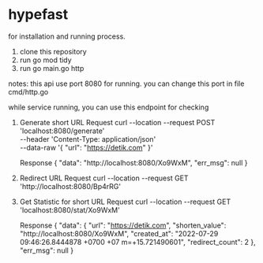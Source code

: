 # hypefast

for installation and running process.
1. clone this repository
2. run go mod tidy
3. run go main.go http

notes: this api use port 8080 for running. you can change this port in file cmd/http.go

while service running, you can use this endpoint for checking

1.  Generate short URL
    Request
    curl --location --request POST 'localhost:8080/generate' \
    --header 'Content-Type: application/json' \
    --data-raw '{
        "url": "https://detik.com"
    }'

    Response
    {
        "data": "http://localhost:8080/Xo9WxM",
        "err_msg": null
    }

2.  Redirect URL
    Request
    curl --location --request GET 'http://localhost:8080/Bp4rRG'
    
3.  Get Statistic for short URL
    Request
    curl --location --request GET 'localhost:8080/stat/Xo9WxM'
    
    Response
    {
        "data": {
            "url": "https://detik.com",
            "shorten_value": "http://localhost:8080/Xo9WxM",
            "created_at": "2022-07-29 09:46:26.8444878 +0700 +07 m=+15.721490601",
            "redirect_count": 2
        },
        "err_msg": null
    }

